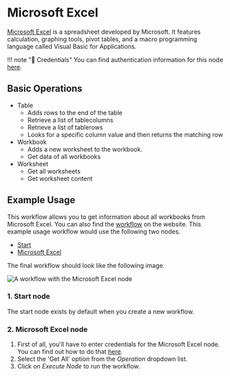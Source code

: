 # Microsoft Excel

[Microsoft Excel](https://office.live.com/start/excel.aspx) is a spreadsheet developed by Microsoft. It features calculation, graphing tools, pivot tables, and a macro programming language called Visual Basic for Applications.

!!! note "🔑 Credentials"
    You can find authentication information for this node [here](/workflow/integrations/credentials/microsoft/).


## Basic Operations

* Table
    * Adds rows to the end of the table
    * Retrieve a list of tablecolumns
    * Retrieve a list of tablerows
    * Looks for a specific column value and then returns the matching row
* Workbook
    * Adds a new worksheet to the workbook.
    * Get data of all workbooks
* Worksheet
    * Get all worksheets
    * Get worksheet content

## Example Usage

This workflow allows you to get information about all workbooks from Microsoft Excel. You can also find the [workflow](https://WF².io/workflows/566) on the website. This example usage workflow would use the following two nodes.
- [Start](/workflow/integrations/core-nodes/workflow-nodes-base.start/)
- [Microsoft Excel]()

The final workflow should look like the following image.

![A workflow with the Microsoft Excel node](/_images/integrations/nodes/microsoftexcel/workflow.png)

### 1. Start node

The start node exists by default when you create a new workflow.

### 2. Microsoft Excel node

1. First of all, you'll have to enter credentials for the Microsoft Excel node. You can find out how to do that [here](/workflow/integrations/credentials/microsoft/).
2. Select the 'Get All' option from the *Operation* dropdown list.
3. Click on *Execute Node* to run the workflow.
